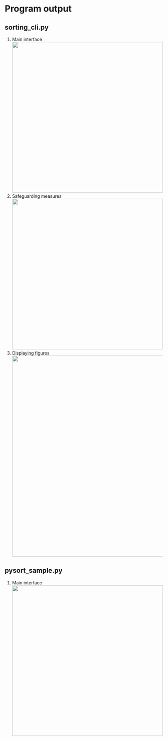 # Program output

## sorting_cli.py

1. Main interface<br><img src="https://github.com/hendraanggrian/IIT-ITM513/raw/assets/assignments/hw5/screenshot1_1.png" width="480">
2. Safeguarding measures<br><img src="https://github.com/hendraanggrian/IIT-ITM513/raw/assets/assignments/hw5/screenshot1_2.png" width="480">
3. Displaying figures<br><img src="https://github.com/hendraanggrian/IIT-ITM513/raw/assets/assignments/hw5/screenshot1_3.png" width="640">

<div style="page-break-after: always;"></div>

## pysort_sample.py

1. Main interface<br><img src="https://github.com/hendraanggrian/IIT-ITM513/raw/assets/assignments/hw5/screenshot2.png" width="480">
